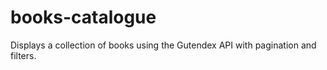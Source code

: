 # books-catalogue
Displays a collection of books using the Gutendex API with pagination and filters.
